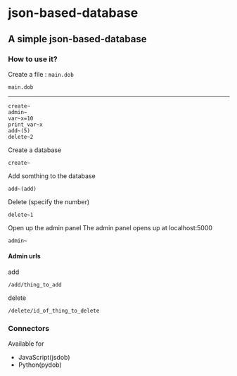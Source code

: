 # json-based-database

## A simple json-based-database

### How to use it?


Create a  file : `main.dob`

    main.dob
<hr>

    create~
    admin~
    var~x=10
    print_var~x
    add~(5)
    delete~2

Create a database

    create~

Add somthing to the database

    add~(add)

Delete (specify the number)

    delete~1

Open up the admin panel
The admin panel opens up at localhost:5000

    admin~


#### Admin urls
add 

    /add/thing_to_add

delete

    /delete/id_of_thing_to_delete


### Connectors

Available for

 - JavaScript(jsdob)
 - Python(pydob)
